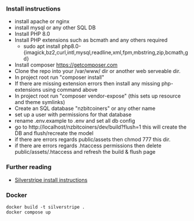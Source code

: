 
### Install instructions

* install apache or nginx
* install mysql or any other SQL DB
* Install PHP 8.0
* Install PHP extensions such as bcmath and any others required
    * sudo apt install php8.0-{imagick,bz2,curl,intl,mysql,readline,xml,fpm,mbstring,zip,bcmath,gd}
* Install composer https://getcomposer.com
* Clone the repo into your /var/www/ dir or another web serveable dir.
* In project root run "composer install"
* If there are missing extension errors then install any missing php-extensions using command above
* In project root run "composer vendor-expose" (this sets up resource and theme symlinks)
* Create an SQL database "nzbitcoiners" or any other name
* set up a user with permissions for that database
* rename .env.example to .env and set all db config
* go to http://localhost/nzbitcoiners/dev/build?flush=1 this will create the DB and flush/recreate the model
* if there are errors regards public/assets then chmod 777 this dir.
* if there are errors regards .htaccess permissions then delete public/assets/.htaccess and refresh the build & flush page

### Further reading

* [Silverstripe install instructions](https://docs.silverstripe.org/en/4/getting_started/)

### Docker

```
docker build -t silverstripe .
docker compose up
```
